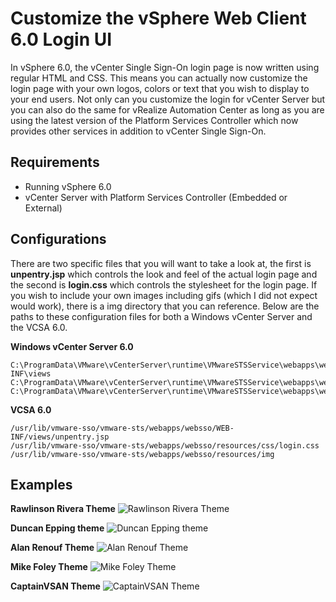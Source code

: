 # Customize the vSphere Web Client 6.0 Login UI

In vSphere 6.0, the vCenter Single Sign-On login page is now written using regular HTML and CSS. This means you can actually now customize the login page with your own logos, colors or text that you wish to display to your end users. Not only can you customize the login for vCenter Server but you can also do the same for vRealize Automation Center as long as you are using the latest version of the Platform Services Controller which now provides other services in addition to vCenter Single Sign-On.

## Requirements

* Running vSphere 6.0
* vCenter Server with Platform Services Controller (Embedded or External)

## Configurations

There are two specific files that you will want to take a look at, the first is **unpentry.jsp** which controls the look and feel of the actual login page and the second is **login.css** which controls the stylesheet for the login page. If you wish to include your own images including gifs (which I did not expect would work), there is a img directory that you can reference. Below are the paths to these configuration files for both a Windows vCenter Server and the VCSA 6.0.

**Windows vCenter Server 6.0**

    C:\ProgramData\VMware\vCenterServer\runtime\VMwareSTSService\webapps\websso\WEB-INF\views
    C:\ProgramData\VMware\vCenterServer\runtime\VMwareSTSService\webapps\websso\resources\css
    C:\ProgramData\VMware\vCenterServer\runtime\VMwareSTSService\webapps\websso\resources\img

**VCSA 6.0**

    /usr/lib/vmware-sso/vmware-sts/webapps/websso/WEB-INF/views/unpentry.jsp
    /usr/lib/vmware-sso/vmware-sts/webapps/websso/resources/css/login.css
    /usr/lib/vmware-sso/vmware-sts/webapps/websso/resources/img

## Examples

**Rawlinson Rivera Theme**
![Rawlinson Rivera Theme](https://github.com/lamw/customize-vsphere-web-client-6.0/customize-vsphere-web-client6-ui-1.png)

**Duncan Epping theme**
![Duncan Epping theme](https://github.com/lamw/customize-vsphere-web-client-6.0/customize-vsphere-web-client6-ui-2.png)

**Alan Renouf Theme**
![Alan Renouf Theme](https://github.com/lamw/customize-vsphere-web-client-6.0/customize-vsphere-web-client6-ui-3.png)

**Mike Foley Theme**
![Mike Foley Theme](https://github.com/lamw/customize-vsphere-web-client-6.0/customize-vsphere-web-client6-ui-4.png)

**CaptainVSAN Theme**
![CaptainVSAN Theme](https://github.com/lamw/customize-vsphere-web-client-6.0/customize-vsphere-web-client6-ui-5.png)
